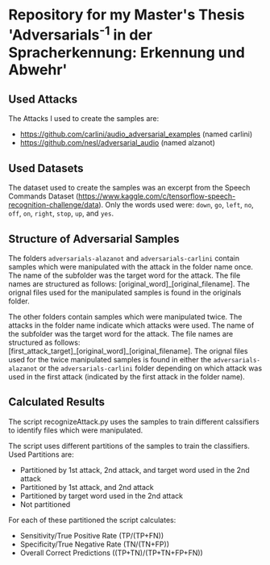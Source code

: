 # Repository for my Master's Thesis 'Adversarials<sup>-1</sup> in der Spracherkennung: Erkennung und Abwehr'

## Used Attacks

The Attacks I used to create the samples are:

* https://github.com/carlini/audio_adversarial_examples (named carlini)
* https://github.com/nesl/adversarial_audio (named alzanot)

## Used Datasets

The dataset used to create the samples was an excerpt from the Speech Commands Dataset (https://www.kaggle.com/c/tensorflow-speech-recognition-challenge/data).
Only the words used were: `down`, `go`, `left`, `no`, `off`, `on`, `right`, `stop`, `up`, and `yes`. 

## Structure of Adversarial Samples

The folders `adversarials-alazanot` and `adversarials-carlini` contain samples which were manipulated with the attack in the folder name once.
The name of the subfolder was the target word for the attack. The file names are structured as follows: [original_word]_[original_filename].
The orignal files used for the manipulated samples is found in the originals folder.

The other folders contain samples which were manipulated twice. The attacks in the folder name indicate which attacks were used.
The name of the subfolder was the target word for the attack. The file names are structured as follows: [first_attack_target]\_[original_word]\_[original_filename].
The orignal files used for the twice manipulated samples is found in either the `adversarials-alazanot` or the `adversarials-carlini` folder depending on which attack was used in the first attack (indicated by the first attack in the folder name).

## Calculated Results

The script recognizeAttack.py uses the samples to train different calssifiers to identify files which were manipulated.

The script uses different partitions of the samples to train the classifiers. Used Partitions are:

* Partitioned by 1st attack, 2nd attack, and target word used in the 2nd attack
* Partitioned by 1st attack, and 2nd attack
* Partitioned by target word used in the 2nd attack
* Not partitioned

For each of these partitioned the script calculates:

* Sensitivity/True Positive Rate (TP/(TP+FN))
* Specificity/True Negative Rate (TN/(TN+FP))
* Overall Correct Predictions ((TP+TN)/(TP+TN+FP+FN))
